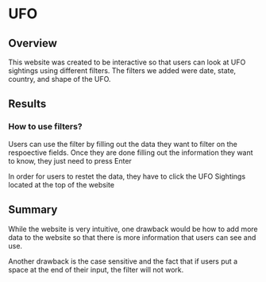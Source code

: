 # UFO
## Overview
This website was created to be interactive so that users can look at UFO sightings using different filters. The filters we added were date, state, country, and shape of the UFO.
## Results

### How to use filters?
Users can use the filter by filling out the data they want to filter on the respoective fields. Once they are done filling out the information they want to know, they just need to press Enter

In order for users to restet the data, they have to click the UFO Sightings located at the top of the website

## Summary
While the website is very intuitive, one drawback would be how to add more data to the website so that there is more information that users can see and use.

Another drawback is the case sensitive and the fact that if users put a space at the end of their input, the filter will not work.
